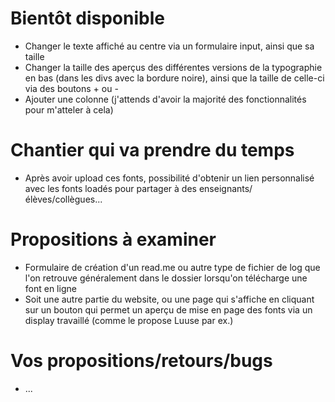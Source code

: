 # Bientôt disponible
- Changer le texte affiché au centre via un formulaire input, ainsi que sa taille
- Changer la taille des aperçus des différentes versions de la typographie en bas (dans les divs avec la bordure noire), ainsi que la taille de celle-ci via des boutons + ou - 
- Ajouter une colonne (j'attends d'avoir la majorité des fonctionnalités pour m'atteler à cela)

# Chantier qui va prendre du temps
- Après avoir upload ces fonts, possibilité d'obtenir un lien personnalisé avec les fonts loadés pour partager à des enseignants/élèves/collègues...

# Propositions à examiner 
- Formulaire de création d'un read.me ou autre type de fichier de log que l'on retrouve généralement dans le dossier lorsqu'on télécharge une font en ligne
- Soit une autre partie du website, ou une page qui s'affiche en cliquant sur un bouton qui permet un aperçu de mise en page des fonts via un display travaillé (comme le propose Luuse par ex.)

# Vos propositions/retours/bugs 
- ...
